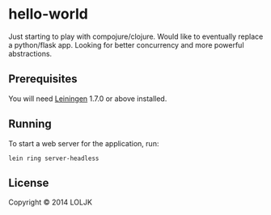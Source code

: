 # hello-world

Just starting to play with compojure/clojure.
Would like to eventually replace a python/flask app.
Looking for better concurrency and more powerful abstractions.

## Prerequisites

You will need [Leiningen][1] 1.7.0 or above installed.

[1]: https://github.com/technomancy/leiningen

## Running

To start a web server for the application, run:

    lein ring server-headless

## License

Copyright © 2014 LOLJK
